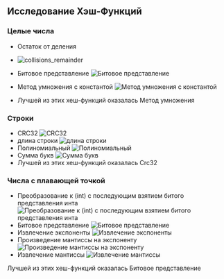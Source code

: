 ## Исследование Хэш-Функций

### Целые числа 
- Остаток от деления
- ![collisions_remainder](https://github.com/avarxx/Lab2024/assets/142540980/b461b5c1-17c8-4ac4-9740-d31e0965516d)
- Битовое представление
![Битовое представление](https://github.com/avarxx/Lab2024/blob/main/Hash/Hash/Plot/collisions_bit.png?raw=true "Битовое представление")
- Метод умножения с константой
![Метод умножения с константой](https://github.com/avarxx/Lab2024/blob/main/Hash/Hash/Plot/collisions_multiplication.png?raw=true "Метод умножения с константой")

- Лучшей из этих хеш-функций оказалась Метод умножения

### Строки
- CRC32
![CRC32](https://github.com/avarxx/Lab2024/blob/main/Hash/Hash/Plot/collisionsCrc32.png?raw=true "CRC32")
- длина строки
![длина строки](https://github.com/avarxx/Lab2024/blob/main/Hash/Hash/Plot/collisionsLenght.png?raw=true "длина строки")
- Полиномиальный
![Полиномиальный](https://github.com/avarxx/Lab2024/blob/main/Hash/Hash/Plot/collisionsPolynomial.png?raw=true "Полиномиальный")
- Сумма букв
![Сумма букв](https://github.com/avarxx/Lab2024/blob/main/Hash/Hash/Plot/collisionsSum.png?raw=true "Сумма букв")
- Лучшей из этих хеш-функций оказалась Crc32


### Числа с плавающей точкой 
- Преобразование к (int) c последующим взятием битого представления инта
![Преобразование к (int) c последующим взятием битого представления инта](https://github.com/avarxx/Lab2024/blob/main/Hash/Hash/Plot/collisionsToInt.png?raw=true "Преобразование к (int)")
- Битовое представление
![Битовое представление](https://github.com/avarxx/Lab2024/blob/main/Hash/Hash/Plot/collisionsBit.png?raw=true "Битовое представление")
- Извлечение экспоненты
![Извлечение экспоненты](https://github.com/avarxx/Lab2024/blob/main/Hash/Hash/Plot/collisionsExponent.png?raw=true "Извлечение экспоненты")
- Произведение мантиссы на экспоненту
![Произведение мантиссы на экспоненту](https://github.com/avarxx/Lab2024/blob/main/Hash/Hash/Plot/collisionsExponentMantissa.png?raw=true "Произведение мантиссы на экспоненту")
- Извлечение мантиссы
![Извлечение мантиссы](https://github.com/avarxx/Lab2024/blob/main/Hash/Hash/Plot/collisionsMantissa.png?raw=true "Извлечение мантиссы")

Лучшей из этих хеш-функций оказалась Битовое представление
